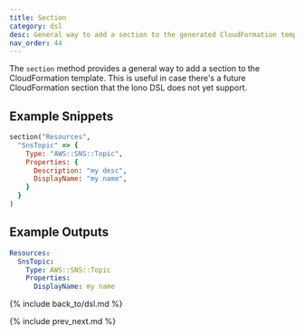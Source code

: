 ```yaml
---
title: Section
category: dsl
desc: General way to add a section to the generated CloudFormation template.
nav_order: 44
---
```


The `section` method provides a general way to add a section to the CloudFormation template.  This is useful in case there's a future CloudFormation section that the lono DSL does not yet support.

## Example Snippets

```ruby
section("Resources",
  "SnsTopic" => {
    Type: "AWS::SNS::Topic",
    Properties: {
      Description: "my desc",
      DisplayName: "my name",
    }
  }
)
```

## Example Outputs

```yaml
Resources:
  SnsTopic:
    Type: AWS::SNS::Topic
    Properties:
      DisplayName: my name
```

{% include back_to/dsl.md %}

{% include prev_next.md %}
